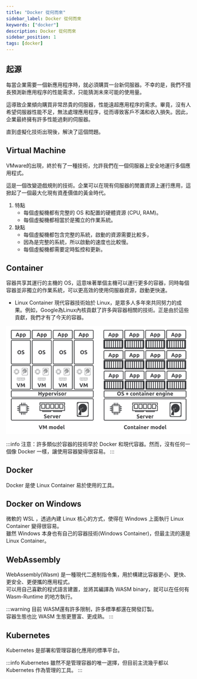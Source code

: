 ```yaml
---
title: "Docker 從何而來"
sidebar_label: Docker 從何而來
keywords: ["docker"]
description: Docker 從何而來
sidebar_position: 1
tags: [docker]
---
```


## 起源
每當企業需要一個新應用程序時，就必須購買一台新伺服器。不幸的是，我們不擅長預測新應用程序的性能需求，只能猜測未來可能的使用量。

這導致企業傾向購買非常昂貴的伺服器，性能遠超應用程序的需求。畢竟，沒有人希望伺服器性能不足，無法處理應用程序，從而導致客戶不滿和收入損失。因此，企業最終擁有許多性能過剩的伺服器。

直到虛擬化技術出現後，解決了這個問題。

## Virtual Machine
VMware的出現，終於有了一種技術，允許我們在一個伺服器上安全地運行多個應用程式。

這是一個改變遊戲規則的技術。企業可以在現有伺服器的閒置資源上運行應用，這掀起了一個最大化現有資產價值的黃金時代。

1. 特點
   - 每個虛擬機都有完整的 OS 和配置的硬體資源 (CPU, RAM)。
   - 每個虛擬機都相當於是獨立的作業系統。
2. 缺點
   - 每個虛擬機都包含完整的系統，啟動的資源需要比較多，
   - 因為是完整的系統，所以啟動的速度也比較慢。
   - 每個虛擬機都需要定時監控和更新。

## Container
容器共享其運行的主機的 OS，這意味著單個主機可以運行更多的容器，同時每個容器並非獨立的作業系統，可以更高效的使用伺服器資源，啟動更快速。

- Linux Container
現代容器技術始於 Linux，是眾多人多年來共同努力的成果。例如，Google為Linux內核貢獻了許多與容器相關的技術。正是由於這些貢獻，我們才有了今天的容器。

![](img/2024-06-11-12-25-26.png)

:::info
注意：許多類似於容器的技術早於 Docker 和現代容器。然而，沒有任何一個像 Docker 一樣，讓使用容器變得很容易。
:::

## Docker
Docker 是使 Linux Container 易於使用的工具。

## Docker on Windows
微軟的 WSL ，透過內建 Linux 核心的方式，使得在 Windows 上面執行 Linux Container 變得很容易。  
雖然 Windows 本身也有自己的容器技術(Windows Container)，但最主流的還是 Linux Container。

## WebAssembly
WebAssembly(Wasm) 是一種現代二進制指令集，用於構建比容器更小、更快、更安全、更便攜的應用程式。  
可以用自己喜歡的程式語言建置，並將其編譯為 WASM binary，就可以在任何有 Wasm-Runtime 的地方執行。

:::warning
目前 WASM還有許多限制，許多標準都還在開發訂製。  
容器生態也比 WASM 生態更豐富、更成熟。
:::

## Kubernetes
Kubernetes 是部署和管理容器化應用的標準平台。

:::info
Kubernetes 雖然不是管理容器的唯一選擇，但目前主流幾乎都以 Kubernetes 作為管理的工具。
:::

